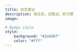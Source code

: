 ```yaml
---
title: 论文笔记
description: 读论文，记笔记，好习惯
image:

# Badge style
style:
    background: "#2a9d8f"
    color: "#fff"
---
```

